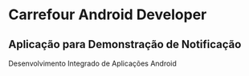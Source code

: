 # Carrefour Android Developer
## Aplicação para Demonstração de Notificação
Desenvolvimento Integrado de Aplicações Android
